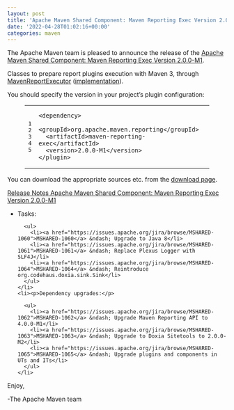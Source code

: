 ```yaml
---
layout: post
title: 'Apache Maven Shared Component: Maven Reporting Exec Version 2.0.0-M1 Released'
date: '2022-04-28T01:02:16+00:00'
categories: maven
---
```

<div class="entry-content"><p>The Apache Maven team is pleased to announce the release of the
  <a href="https://maven.apache.org/shared/maven-reporting-exec/">Apache Maven Shared Component: Maven Reporting Exec Version 2.0.0-M1</a>.</p>

  <p>Classes to prepare report plugins execution with Maven 3, through
    <a href="https://maven.apache.org/shared/maven-reporting-exec/apidocs/org/apache/maven/reporting/exec/MavenReportExecutor.html">MavenReportExecutor</a> (<a href="https://maven.apache.org/shared/maven-reporting-exec/apidocs/org/apache/maven/reporting/exec/DefaultMavenReportExecutor.html">implementation</a>).</p>

  <p>You should specify the version in your project&rsquo;s plugin configuration:</p>

  <figure class='code'><figcaption><span></span></figcaption><div class="highlight"><table><tr><td class="gutter"><pre class="line-numbers"><span class='line-number'>1</span>
<span class='line-number'>2</span>
<span class='line-number'>3</span>
<span class='line-number'>4</span>
<span class='line-number'>5</span>
</pre></td><td class='code'><pre><code class='xml'><span class='line'><span class="nt">&lt;dependency&gt;</span>
</span><span class='line'>  <span class="nt">&lt;groupId&gt;</span>org.apache.maven.reporting<span class="nt">&lt;/groupId&gt;</span>
</span><span class='line'>  <span class="nt">&lt;artifactId&gt;</span>maven-reporting-exec<span class="nt">&lt;/artifactId&gt;</span>
</span><span class='line'>  <span class="nt">&lt;version&gt;</span>2.0.0-M1<span class="nt">&lt;/version&gt;</span>
</span><span class='line'><span class="nt">&lt;/plugin&gt;</span>
</span></code></pre></td></tr></table></div></figure>


  <p>You can download the appropriate sources etc. from the <a href="https://maven.apache.org/shared/maven-reporting-exec/download.cgi">download page</a>.</p>

  <!-- more -->


  <p><a href="https://issues.apache.org/jira/secure/ReleaseNote.jspa?projectId=12317922&amp;version=12348384">Release Notes Apache Maven Shared Component: Maven Reporting Exec Version 2.0.0-M1</a></p>

  <ul>
    <li><p>Tasks:</p>

      <ul>
        <li><a href="https://issues.apache.org/jira/browse/MSHARED-1060">MSHARED-1060</a> &ndash; Upgrade to Java 8</li>
        <li><a href="https://issues.apache.org/jira/browse/MSHARED-1061">MSHARED-1061</a> &ndash; Replace Plexus Logger with SLF4J</li>
        <li><a href="https://issues.apache.org/jira/browse/MSHARED-1064">MSHARED-1064</a> &ndash; Reintroduce org.codehaus.doxia.sink.Sink</li>
      </ul>
    </li>
    <li><p>Dependency upgrades:</p>

      <ul>
        <li><a href="https://issues.apache.org/jira/browse/MSHARED-1062">MSHARED-1062</a> &ndash; Upgrade Maven Reporting API to 4.0.0-M1</li>
        <li><a href="https://issues.apache.org/jira/browse/MSHARED-1063">MSHARED-1063</a> &ndash; Upgrade to Doxia Sitetools to 2.0.0-M2</li>
        <li><a href="https://issues.apache.org/jira/browse/MSHARED-1065">MSHARED-1065</a> &ndash; Upgrade plugins and components in UTs and ITs</li>
      </ul>
    </li>
  </ul>


  <p>Enjoy,</p>

  <p>-The Apache Maven team</p>
</div>
